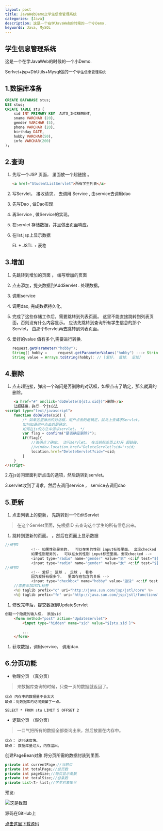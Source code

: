```yaml
---
layout: post
title: JavaWebDemo之学生信息管理系统
categories: [Java]
description: 这是一个在学JavaWeb的时候的一个小Demo.
keywords: Java, MySQL
---
```


## 学生信息管理系统

这是一个在学JavaWeb的时候的一个小Demo.

Serlvet+jsp+DbUtils+Mysql做的一个`学生信息管理系统`

## 1.数据库准备

```sql
CREATE DATABASE stus;
USE stus;
CREATE TABLE stu (
	sid INT PRIMARY KEY  AUTO_INCREMENT,
	sname VARCHAR (20),
	gender VARCHAR (5),
	phone VARCHAR (20),
	birthday DATE,
	hobby VARCHAR(50),
	info VARCHAR(200)
);
```

## 2.查询

1. 先写一个JSP 页面， 里面放一个超链接 。 

   ```html
   <a href="StudentListServlet">所有学生列表</a>
   ```

2. 写Servlet， 接收请求， 去调用 Service  , 由service去调用dao

3. 先写Dao , 做Dao实现

4. 再Service , 做Service的实现。

5. 在servlet 存储数据，并且做出页面响应。

6. 在list.jsp上显示数据

   EL + JSTL  + 表格

## 3.增加

1. 先跳转到增加的页面 ， 编写增加的页面

2. 点击添加，提交数据到AddServlet . 处理数据。

3. 调用service

4. 调用dao, 完成数据持久化。

5. 完成了这些存储工作后，需要跳转到列表页面。 这里不能直接跳转到列表页面，否则没有什么内容显示。 应该先跳转到查询所有学生信息的那个Servlet， 由那个Servlet再去跳转到列表页面。

6. 爱好的value 值有多个,需要进行转换.

   ```java
   request.getParameter("hobby");
   String[] hobby = 	request.getParameterValues("hobby") ---> String[] 
   String value = Arrays.toString(hobby): // [爱好， 篮球， 足球]
   ```

   

## 4.删除

1. 点击超链接，弹出一个询问是否删除的对话框，如果点击了确定，那么就真的删除。

```html
	<a href="#" onclick="doDelete(${stu.sid})">删除</a>
	让超链接，执行一个js方法
<script type="text/javascript">
	function doDelete(sid) {
		/* 如果这里弹出的对话框，用户点击的是确定，就马上去请求Servlet。 
		如何知道用户点击的是确定。
		如何在js的方法中请求servlet。 */
		var flag = confirm("是否确定删除?");
		if(flag){
			//表明点了确定。 访问servlet。 在当前标签页上打开 超链接，
			//window.location.href="DeleteServlet?sid="+sid;
			location.href="DeleteServlet?sid="+sid;
		}
	}
</script>
```

2.在js访问里面判断点击的选项，然后跳转到servlet。

3.servlet收到了请求，然后去调用service ， service去调用dao

## 5.更新

1. 点击列表上的更新， 先跳转到一个EditServlet 

> 在这个Servlet里面，先根据ID 去查询这个学生的所有信息出来。

1. 跳转到更新的页面。 ，然后在页面上显示数据

```java
//细节1
			<!-- 如果性别是男的，  可以在男的性别 input标签里面， 出现checked ,
			如果性别是男的，  可以在女的性别 input标签里面，出现checked -->
			<input type="radio" name="gender" value="男" <c:if test="${stu.gender == '男'}">checked</c:if>>男
			<input type="radio" name="gender" value="女" <c:if test="${stu.gender == '女'}">checked</c:if>>女
//细节2
			<!-- 爱好： 篮球 ， 足球 ， 看书 
			因为爱好有很多个，  里面存在包含的关系 -->
			<input type="checkbox" name="hobby" value="游泳" <c:if test="${fn:contains(stu.hobby,'游泳') }">checked</c:if>>游泳
	//需要添加JSTL标签
	<%@ taglib prefix="c" uri="http://java.sun.com/jsp/jstl/core" %>
    <%@ taglib prefix="fn" uri="http://java.sun.com/jsp/jstl/functions" %>
```

1. 修改完毕后，提交数据到UpdateServlet

```html
创建一个隐藏的输入框， 添加sid
	<form method="post" action="UpdateServlet">
		<input type="hidden" name="sid" value="${stu.sid }">
	
		...
	</form>
```

1. 获取数据，调用service， 调用dao.

## 6.分页功能

- 物理分页 （真分页）

> 来数据库查询的时候，只查一页的数据就返回了。  

 	优点 内存中的数据量不会太大
	缺点：对数据库的访问频繁了一点。

```
SELECT * FROM stu LIMIT	5 OFFSET 2 
```

- 逻辑分页 （假分页）

> 一口气把所有的数据全部查询出来，然后放置在内存中。 

```
优点： 访问速度快。
缺点： 数据库量过大，内存溢出。
```

创建PageBean对象 将分页所需的数据封装到里面.

```java
private int currentPage;//当前页
private int totalPage;//总页数
private int pageSize;//每页显示条数
private int totalSize;//总条数
private List<T> list;//学生对象集合
```

预览:

![这是截图](https://github.com/lillusory/JavaDemo_StuManager/raw/master/assets/2018-12-02-StuManager.png)

源码在GitHub上

[点击这里下载源码](https://github.com/lillusory/JavaDemo_StuManager)

